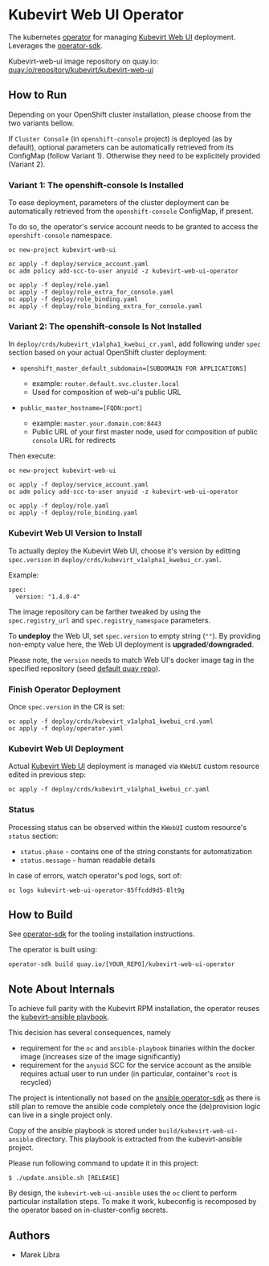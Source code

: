 # Kubevirt Web UI Operator
The kubernetes [operator](https://github.com/operator-framework) for managing [Kubevirt Web UI](https://github.com/kubevirt/web-ui) deployment.
Leverages the [operator-sdk](https://github.com/operator-framework/operator-sdk/).

Kubevirt-web-ui image repository on quay.io: [quay.io/repository/kubevirt/kubevirt-web-ui](https://quay.io/repository/kubevirt/kubevirt-web-ui?tab=tags)

## How to Run
Depending on your OpenShift cluster installation, please choose from the two variants bellow.

If `Cluster Console` (in `openshift-console` project) is deployed (as by default), optional parameters can be automatically retrieved from its ConfigMap (follow Variant 1).
Otherwise they need to be explicitely provided (Variant 2).

### Variant 1: The openshift-console Is Installed
To ease deployment, parameters of the cluster deployment can be  automatically retrieved from the `openshift-console` ConfigMap, if present.

To do so, the operator's service account needs to be granted to access the `openshift-console` namespace.

```angular2
oc new-project kubevirt-web-ui

oc apply -f deploy/service_account.yaml
oc adm policy add-scc-to-user anyuid -z kubevirt-web-ui-operator

oc apply -f deploy/role.yaml
oc apply -f deploy/role_extra_for_console.yaml
oc apply -f deploy/role_binding.yaml
oc apply -f deploy/role_binding_extra_for_console.yaml
```

### Variant 2: The openshift-console Is Not Installed
In `deploy/crds/kubevirt_v1alpha1_kwebui_cr.yaml`, add following under `spec` section based on your actual OpenShift cluster deployment: 

- `openshift_master_default_subdomain=[SUBDOMAIN FOR APPLICATIONS]`
  - example: `router.default.svc.cluster.local`
  - Used for composition of web-ui's public URL

- `public_master_hostname=[FQDN:port]`
  - example: `master.your.domain.com:8443`
  - Public URL of your first master node, used for composition of public `console` URL for redirects

Then execute:

```angular2
oc new-project kubevirt-web-ui

oc apply -f deploy/service_account.yaml
oc adm policy add-scc-to-user anyuid -z kubevirt-web-ui-operator

oc apply -f deploy/role.yaml
oc apply -f deploy/role_binding.yaml
```


### Kubevirt Web UI Version to Install
To actually deploy the Kubevirt Web UI, choose it's version by editting `spec.version` in `deploy/crds/kubevirt_v1alpha1_kwebui_cr.yaml`.

Example:
```angular2
spec:
  version: "1.4.0-4"
``` 

The image repository can be farther tweaked by using the `spec.registry_url` and `spec.registry_namespace` parameters. 

To **undeploy** the Web UI, set `spec.version` to empty string (`""`).
By providing non-empty value here, the Web UI deployment is **upgraded**/**downgraded**.

Please note, the `version` needs to match Web UI's docker image tag in the specified repository (seed [default quay repo](https://quay.io/repository/kubevirt/kubevirt-web-ui?tab=tags)).

### Finish Operator Deployment
Once `spec.version` in the CR is set:

```angular2
oc apply -f deploy/crds/kubevirt_v1alpha1_kwebui_crd.yaml
oc apply -f deploy/operator.yaml 
```

### Kubevirt Web UI Deployment
Actual [Kubevirt Web UI](https://github.com/kubevirt/web-ui) deployment is managed via `KWebUI` custom resource edited in previous step:
```angular2
oc apply -f deploy/crds/kubevirt_v1alpha1_kwebui_cr.yaml
```

### Status
Processing status can be observed within the `KWebUI` custom resource's `status` section:
- `status.phase` - contains one of the string constants for automatization
- `status.message` - human readable details

In case of errors, watch operator's pod logs, sort of:
```angular2
oc logs kubevirt-web-ui-operator-85ffcdd9d5-8lt9g
```

## How to Build
See [operator-sdk](https://github.com/operator-framework/operator-sdk/) for the tooling installation instructions.

The operator is built using:
```angular2
operator-sdk build quay.io/[YOUR_REPO]/kubevirt-web-ui-operator
```

## Note About Internals
To achieve full parity with the Kubevirt RPM installation, the operator reuses the [kubevirt-ansible playbook](https://github.com/kubevirt/kubevirt-ansible/tree/master/playbooks/kubevirt-web-ui).

This decision has several consequences, namely
- requirement for the `oc` and `ansible-playbook` binaries within the docker image (increases size of the image significantly)
- requirement for the `anyuid` SCC for the service account as the ansible requires actual user to run under (in particular, container's `root` is recycled)

The project is intentionally not based on the [ansible operator-sdk](https://github.com/operator-framework/operator-sdk/blob/master/doc/ansible/user-guide.md) as there is still plan to remove the ansible code completely once the (de)provision logic can live in a single project only. 

Copy of the ansible playbook is stored under `build/kubevirt-web-ui-ansible` directory.
This playbook is extracted from the kubevirt-ansible project.

Please run following command to update it in this project:

```angular2
$ ./update.ansible.sh [RELEASE]
```

By design, the `kubevirt-web-ui-ansible` uses the `oc` client to perform particular installation steps.
To make it work, kubeconfig is recomposed by the operator based on in-cluster-config secrets.

## Authors
- Marek Libra
